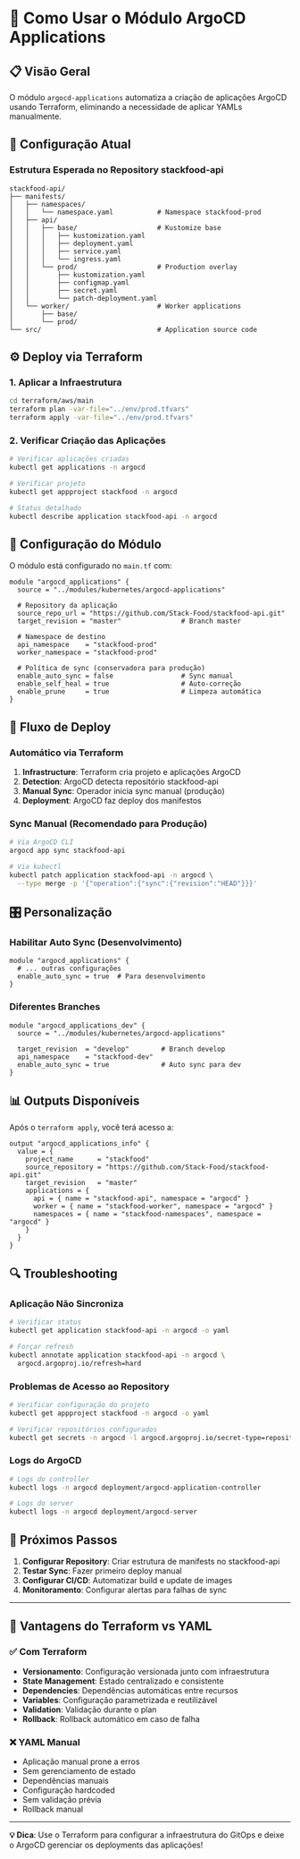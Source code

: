 # 🚀 Como Usar o Módulo ArgoCD Applications

## 📋 Visão Geral

O módulo `argocd-applications` automatiza a criação de aplicações ArgoCD usando Terraform, eliminando a necessidade de aplicar YAMLs manualmente.

## 🎯 Configuração Atual

### Estrutura Esperada no Repository stackfood-api

```
stackfood-api/
├── manifests/
│   ├── namespaces/
│   │   └── namespace.yaml           # Namespace stackfood-prod
│   ├── api/
│   │   ├── base/                    # Kustomize base
│   │   │   ├── kustomization.yaml
│   │   │   ├── deployment.yaml
│   │   │   ├── service.yaml
│   │   │   └── ingress.yaml
│   │   └── prod/                    # Production overlay
│   │       ├── kustomization.yaml
│   │       ├── configmap.yaml
│   │       ├── secret.yaml
│   │       └── patch-deployment.yaml
│   └── worker/                      # Worker applications
│       ├── base/
│       └── prod/
└── src/                             # Application source code
```

## ⚙️ Deploy via Terraform

### 1. Aplicar a Infraestrutura

```bash
cd terraform/aws/main
terraform plan -var-file="../env/prod.tfvars"
terraform apply -var-file="../env/prod.tfvars"
```

### 2. Verificar Criação das Aplicações

```bash
# Verificar aplicações criadas
kubectl get applications -n argocd

# Verificar projeto
kubectl get appproject stackfood -n argocd

# Status detalhado
kubectl describe application stackfood-api -n argocd
```

## 🔧 Configuração do Módulo

O módulo está configurado no `main.tf` com:

```hcl
module "argocd_applications" {
  source = "../modules/kubernetes/argocd-applications"

  # Repository da aplicação
  source_repo_url = "https://github.com/Stack-Food/stackfood-api.git"
  target_revision = "master"               # Branch master

  # Namespace de destino
  api_namespace    = "stackfood-prod"
  worker_namespace = "stackfood-prod"

  # Política de sync (conservadora para produção)
  enable_auto_sync = false                 # Sync manual
  enable_self_heal = true                  # Auto-correção
  enable_prune     = true                  # Limpeza automática
}
```

## 🔄 Fluxo de Deploy

### Automático via Terraform

1. **Infrastructure**: Terraform cria projeto e aplicações ArgoCD
2. **Detection**: ArgoCD detecta repositório stackfood-api
3. **Manual Sync**: Operador inicia sync manual (produção)
4. **Deployment**: ArgoCD faz deploy dos manifestos

### Sync Manual (Recomendado para Produção)

```bash
# Via ArgoCD CLI
argocd app sync stackfood-api

# Via kubectl
kubectl patch application stackfood-api -n argocd \
  --type merge -p '{"operation":{"sync":{"revision":"HEAD"}}}'
```

## 🎛️ Personalização

### Habilitar Auto Sync (Desenvolvimento)

```hcl
module "argocd_applications" {
  # ... outras configurações
  enable_auto_sync = true  # Para desenvolvimento
}
```

### Diferentes Branches

```hcl
module "argocd_applications_dev" {
  source = "../modules/kubernetes/argocd-applications"

  target_revision  = "develop"        # Branch develop
  api_namespace    = "stackfood-dev"
  enable_auto_sync = true             # Auto sync para dev
}
```

## 📊 Outputs Disponíveis

Após o `terraform apply`, você terá acesso a:

```hcl
output "argocd_applications_info" {
  value = {
    project_name      = "stackfood"
    source_repository = "https://github.com/Stack-Food/stackfood-api.git"
    target_revision   = "master"
    applications = {
      api = { name = "stackfood-api", namespace = "argocd" }
      worker = { name = "stackfood-worker", namespace = "argocd" }
      namespaces = { name = "stackfood-namespaces", namespace = "argocd" }
    }
  }
}
```

## 🔍 Troubleshooting

### Aplicação Não Sincroniza

```bash
# Verificar status
kubectl get application stackfood-api -n argocd -o yaml

# Forçar refresh
kubectl annotate application stackfood-api -n argocd \
  argocd.argoproj.io/refresh=hard
```

### Problemas de Acesso ao Repository

```bash
# Verificar configuração do projeto
kubectl get appproject stackfood -n argocd -o yaml

# Verificar repositórios configurados
kubectl get secrets -n argocd -l argocd.argoproj.io/secret-type=repository
```

### Logs do ArgoCD

```bash
# Logs do controller
kubectl logs -n argocd deployment/argocd-application-controller

# Logs do server
kubectl logs -n argocd deployment/argocd-server
```

## 🚀 Próximos Passos

1. **Configurar Repository**: Criar estrutura de manifests no stackfood-api
2. **Testar Sync**: Fazer primeiro deploy manual
3. **Configurar CI/CD**: Automatizar build e update de images
4. **Monitoramento**: Configurar alertas para falhas de sync

---

## 📝 Vantagens do Terraform vs YAML

### ✅ Com Terraform

- **Versionamento**: Configuração versionada junto com infraestrutura
- **State Management**: Estado centralizado e consistente
- **Dependencies**: Dependências automáticas entre recursos
- **Variables**: Configuração parametrizada e reutilizável
- **Validation**: Validação durante o plan
- **Rollback**: Rollback automático em caso de falha

### ❌ YAML Manual

- Aplicação manual prone a erros
- Sem gerenciamento de estado
- Dependências manuais
- Configuração hardcoded
- Sem validação prévia
- Rollback manual

---

**💡 Dica**: Use o Terraform para configurar a infraestrutura do GitOps e deixe o ArgoCD gerenciar os deployments das aplicações!
